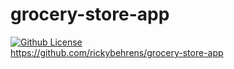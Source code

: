# grocery-store-app
[![Github License](https://img.shields.io/badge/License-MIT-yellow.svg)](https://opensource.org/licenses/MIT) <br/>
https://github.com/rickybehrens/grocery-store-app <br/>

